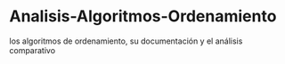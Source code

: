 # Analisis-Algoritmos-Ordenamiento
los algoritmos de ordenamiento, su documentación y el análisis comparativo
